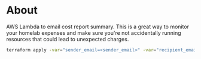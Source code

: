 # About  
AWS Lambda to email cost report summary. This is a great way to monitor your homelab expenses and make sure you're not accidentally running resources that could lead to unexpected charges.

```bash
terraform apply -var="sender_email=<sender_email>" -var="recipient_email=<recipient_email>"